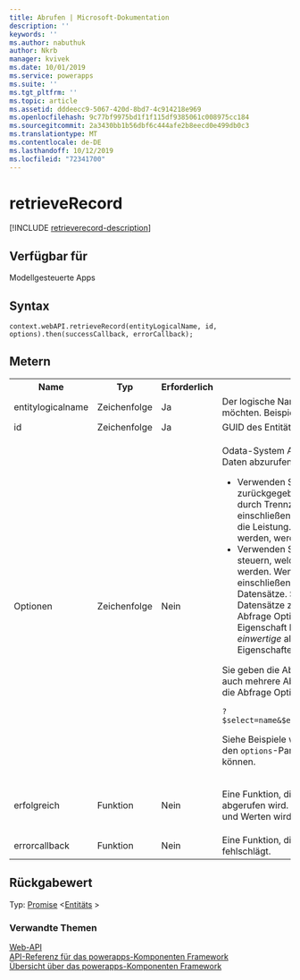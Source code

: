 ```yaml
---
title: Abrufen | Microsoft-Dokumentation
description: ''
keywords: ''
ms.author: nabuthuk
author: Nkrb
manager: kvivek
ms.date: 10/01/2019
ms.service: powerapps
ms.suite: ''
ms.tgt_pltfrm: ''
ms.topic: article
ms.assetid: dddeecc9-5067-420d-8bd7-4c914218e969
ms.openlocfilehash: 9c77bf9975bd1f1f115df9385061c008975cc184
ms.sourcegitcommit: 2a3430bb1b56dbf6c444afe2b8eecd0e499db0c3
ms.translationtype: MT
ms.contentlocale: de-DE
ms.lasthandoff: 10/12/2019
ms.locfileid: "72341700"
---
```

# <a name="retrieverecord"></a>retrieveRecord

[!INCLUDE [retrieverecord-description](includes/retrieverecord-description.md)]

## <a name="available-for"></a>Verfügbar für 

Modellgesteuerte Apps

## <a name="syntax"></a>Syntax

`context.webAPI.retrieveRecord(entityLogicalName, id, options).then(successCallback, errorCallback);`

## <a name="parameters"></a>Metern

<table style="width:100%">
<tr>
<th>Name</th>
<th>Typ</th>
<th>Erforderlich</th>
<th>Beschreibung</th>
</tr>
<tr>
<td>entitylogicalname</td>
<td>Zeichenfolge</td>
<td>Ja</td>
<td>Der logische Name der Entität des Datensatzes, den Sie abrufen möchten. Beispiel: &quot;account &quot;.</td>
</tr>
<tr>
<td>id</td>
<td>Zeichenfolge</td>
<td>Ja</td>
<td>GUID des Entitäts Datensatzes, den Sie abrufen möchten.</td>
</tr>
<tr>
<td>Optionen</td>
<td>Zeichenfolge</td>
<td>Nein</td>
<td><p>Odata-System Abfrage Optionen, <b>$Select</b> und <b>$Expand</b>, um Ihre Daten abzurufen.</p>
<ul><li>Verwenden Sie die <b>$Select</b> -System Abfrage Option, um die zurückgegebenen Eigenschaften einzuschränken, indem Sie eine durch Trennzeichen getrennte Liste mit Eigenschaftsnamen einschließen. Dies ist eine wichtige bewährte Vorgehensweise für die Leistung. Wenn Eigenschaften nicht mit <b>$Select</b>angegeben werden, werden alle Eigenschaften zurückgegeben.</li>
<li>Verwenden Sie die Abfrage Option <b>$Expand</b> System, um zu steuern, welche Daten aus verknüpften Entitäten zurückgegeben werden. Wenn Sie nur den Namen der Navigations Eigenschaft einschließen, erhalten Sie alle Eigenschaften für verwandte Datensätze. Sie können die Eigenschaften, die für verknüpfte Datensätze zurückgegeben werden, mit der <b>$Select</b> -System Abfrage Option in Klammern nach dem Namen der Navigations Eigenschaft begrenzen. Verwenden Sie diesen Wert sowohl für <i>einwertige</i> als auch für <i>Auflistungs Wert-</i> Navigations Eigenschaften.</li>
</ul>
<p>Sie geben die Abfrage Optionen an, die mit <code>?</code> beginnen. Sie können auch mehrere Abfrage Optionen angeben, indem Sie <code>&amp;</code> verwenden, um die Abfrage Optionen voneinander zu trennen. Beispiel:</p>
<code>?$select=name&amp;$expand=primarycontactid($select=contactid,fullname)</code>
<p>Siehe Beispiele weiter unten in diesem Thema, um zu erfahren, wie Sie den <code>options</code>-Parameter für verschiedene Abruf Szenarien definieren können.</td>
</tr>
<tr>
<td>erfolgreich</td>
<td>Funktion</td>
<td>Nein</td>
<td><p>Eine Funktion, die aufgerufen werden soll, wenn ein Datensatz abgerufen wird. Ein JSON-Objekt mit den abgerufenen Eigenschaften und Werten wird an die Funktion übermittelt.</p>
</td>
</tr>
<tr>
<td>errorcallback</td>
<td>Funktion</td>
<td>Nein</td>
<td>Eine Funktion, die aufgerufen werden soll, wenn der Vorgang fehlschlägt.</td>
</tr>
</table>

## <a name="return-value"></a>Rückgabewert

Typ: [Promise](https://developer.mozilla.org/docs/Web/JavaScript/reference/Global_Objects/Promise) <[Entitäts](../entity.md) >



### <a name="related-topics"></a>Verwandte Themen

[Web-API](../webapi.md)<br/>
[API-Referenz für das powerapps-Komponenten Framework](../../reference/index.md)<br/>
[Übersicht über das powerapps-Komponenten Framework](../../overview.md)